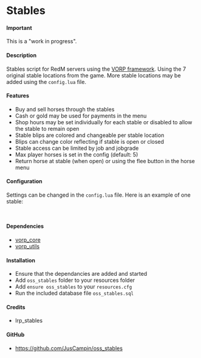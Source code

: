 # Stables

#### Important
This is a "work in progress".

#### Description
Stables script for RedM servers using the [VORP framework](https://github.com/VORPCORE). Using the 7 original stable locations from the game. More stable locations may be added using the `config.lua` file.

#### Features
- Buy and sell horses through the stables
- Cash or gold may be used for payments in the menu
- Shop hours may be set individually for each stable or disabled to allow the stable to remain open
- Stable blips are colored and changeable per stable location
- Blips can change color reflecting if stable is open or closed
- Stable access can be limited by job and jobgrade
- Max player horses is set in the config (default: 5)
- Return horse at stable (when open) or using the flee button in the horse menu

#### Configuration
Settings can be changed in the `config.lua` file. Here is an example of one stable:
```lua
     
```

#### Dependencies
- [vorp_core](https://github.com/VORPCORE/vorp-core-lua)
- [vorp_utils](https://github.com/VORPCORE/vorp_utils)

#### Installation
- Ensure that the dependancies are added and started
- Add `oss_stables` folder to your resources folder
- Add `ensure oss_stables` to your `resources.cfg`
- Run the included database file `oss_stables.sql`

#### Credits
- lrp_stables

#### GitHub
- https://github.com/JusCampin/oss_stables
